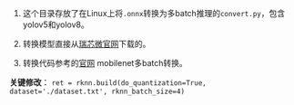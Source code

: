 1. 这个目录存放了在Linux上将```.onnx```转换为多batch推理的```convert.py```，包含yolov5和yolov8。

2. 转换模型直接从[瑞芯微官网](https://github.com/airockchip/rknn_model_zoo)下载的。

3. 转换代码参考的[官网](https://github.com/airockchip/rknn-toolkit2/tree/master/rknn-toolkit2/examples/functions/multi_batch) mobilenet多batch转换。

**关键修改**：
```ret = rknn.build(do_quantization=True, dataset='./dataset.txt', rknn_batch_size=4)```
